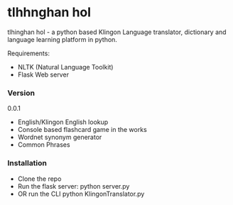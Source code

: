 # tlhhnghan hol

tlhinghan hol - a python based Klingon Language translator, dictionary and language learning platform in python.

Requirements:
* NLTK (Natural Language Toolkit)
* Flask Web server


### Version
0.0.1
* English/Klingon English lookup
* Console based flashcard game in the works
* Wordnet synonym generator
* Common Phrases

### Installation
* Clone the repo
* Run the flask server: python server.py
* OR run the CLI python KlingonTranslator.py

